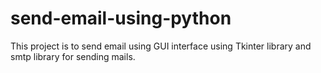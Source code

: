 # send-email-using-python
This project is to send email using GUI interface using Tkinter library and smtp library for sending mails.
